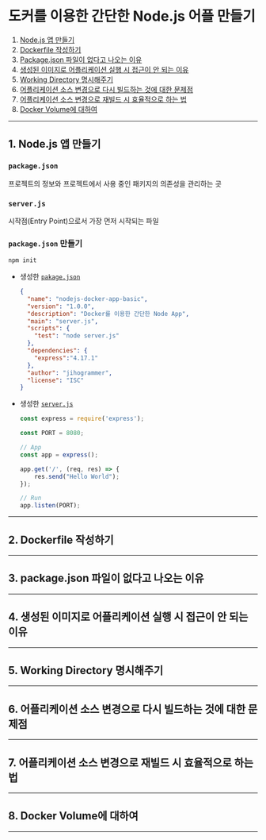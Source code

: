 # 도커를 이용한 간단한 Node.js 어플 만들기

1. [Node.js 앱 만들기](#1-nodejs-앱-만들기)
2. [Dockerfile 작성하기](#2-dockerfile-작성하기)
3. [Package.json 파일이 없다고 나오는 이유](#3-packagejson-파일이-없다고-나오는-이유)
4. [생성된 이미지로 어플리케이션 실행 시 접근이 안 되는 이유](#4-생성된-이미지로-어플리케이션-실행-시-접근이-안-되는-이유)
5. [Working Directory 명시해주기](#5-working-directory-명시해주기)
6. [어플리케이션 소스 변경으로 다시 빌드하는 것에 대한 문제점](#6-어플리케이션-소스-변경으로-다시-빌드하는-것에-대한-문제점)
7. [어플리케이션 소스 변경으로 재빌드 시 효율적으로 하는 법](#7-어플리케이션-소스-변경으로-재빌드-시-효율적으로-하는-법)
8. [Docker Volume에 대하여](#8-docker-volume에-대하여)

---

## 1. Node.js 앱 만들기

### `package.json`

프로젝트의 정보와 프로젝트에서 사용 중인 패키지의 의존성을 관리하는 곳

### `server.js`

시작점(Entry Point)으로서 가장 먼저 시작되는 파일

### `package.json` 만들기

```bash
npm init
```

-   생성한 [`pakage.json`](../nodejs-docker-app-basic/package.json)
    ```json
    {
      "name": "nodejs-docker-app-basic",
      "version": "1.0.0",
      "description": "Docker를 이용한 간단한 Node App",
      "main": "server.js",
      "scripts": {
        "test": "node server.js"
      },
      "dependencies": {
        "express":"4.17.1"
      },
      "author": "jihogrammer",
      "license": "ISC"
    }
    ```

-   생성한 [`server.js`](../nodejs-docker-app-basic/server.js)
    ```js
    const express = require('express');

    const PORT = 8080;

    // App
    const app = express();

    app.get('/', (req, res) => {
        res.send("Hello World");
    });

    // Run
    app.listen(PORT);
    ```

---

## 2. Dockerfile 작성하기


---

## 3. package.json 파일이 없다고 나오는 이유

---

## 4. 생성된 이미지로 어플리케이션 실행 시 접근이 안 되는 이유

---

## 5. Working Directory 명시해주기

---

## 6. 어플리케이션 소스 변경으로 다시 빌드하는 것에 대한 문제점

---

## 7. 어플리케이션 소스 변경으로 재빌드 시 효율적으로 하는 법

---

## 8. Docker Volume에 대하여

---
